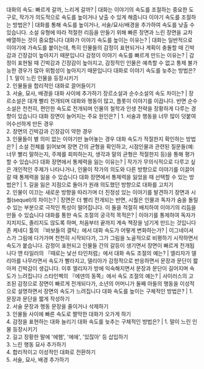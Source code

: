 대화의 속도: 빠르게 갈까, 느리게 갈까?	| 대화는 이야기의 속도를 조절하는 중요한 도구로, 작가가 의도적으로 속도를 높이거나 낮출 수 있게 해줍니다
이야기 속도를 조절하는 방법은?	| 대화를 통해 속도를 높이거나, 서술/묘사/배경을 추가하여 속도를 낮출 수 있습니다. 소설 유형에 따라 적절한 리듬을 만들기 위해 빠른 장면과 느린 장면을 교차 배열하는 것이 중요합니다
대화가 이야기 속도를 높이는 이유는?	| 대화는 일반적으로 이야기에 가속도를 붙이는데, 특히 인물들의 감정이 표현되거나 계획이 충돌할 때 긴박감과 긴장감이 높아지기 때문입니다
감정이 이야기 속도를 빠르게 만드는 이유는?	| 감정이 표현될 때 긴박감과 긴장감이 높아지고, 감정적인 인물은 예측할 수 없고 통제 불가능한 경우가 많아 위험성이 높아지기 때문입니다
대화로 이야기 속도를 늦추는 방법은?	| 1. 말이 느린 인물을 등장시키기<br/>2. 인물들을 합리적인 대화로 끌어들이기<br/>3. 서술, 묘사, 배경을 대화 사이에 추가하기
장르소설과 순수소설의 속도 차이는?	| 장르소설은 대개 빨리 전개되며 대화와 행동이 많고, 플롯이 이야기를 이끕니다. 반면 순수소설은 천천히, 편안한 속도로 전개되며 인물의 철학과 인생 전략을 장황하게 다루는 경향이 있습니다
대화 장면이 늘어지는 주요 원인은?	| 1. 서술과 행동을 너무 많이 덧붙여 어수선하게 만든 경우<br/>2. 장면의 긴박감과 긴장감이 약한 경우<br/>3. 인물들이 별 의미 없는 이야기만 늘어놓는 경우
대화 속도가 적절한지 확인하는 방법은?	| 소설 전체를 읽어보며 장면 간의 균형을 확인하고, 시점인물과 관련된 질문들(예: 너무 빨리 말하는지, 주제를 회피하는지, 생각과 말의 균형은 적절한지 등)을 통해 평가할 수 있습니다
대화 장면에서 통제력을 잃는 이유는?	| 작가가 무의식적으로 다루고 싶은 개인적인 주제가 나타나거나, 인물이 작가의 의도와 다른 방향으로 이야기를 이끌어갈 때 통제력을 잃을 수 있습니다
대화 장면에서 통제력을 잃었을 때 선택할 수 있는 방법은?	| 1. 길을 잃은 지점으로 돌아가 원래 의도했던 방향으로 대화를 고치기<br/>2. 인물이 이끄는 새로운 방향을 따라가며 더 진정성 있는 이야기를 발견하기
장면과 시퀄(sequel)의 차이는?	| 장면은 더 빨리 전개되는 반면, 시퀄은 인물과 독자가 숨을 돌릴 수 있는 부분으로 극적인 특성이 떨어집니다. 이 둘을 적절히 배치하여 이야기의 리듬을 만들 수 있습니다
대화를 통한 속도 조절의 궁극적 목적은?	| 이야기를 통제하여 독자가 지치지도, 졸리지도 않도록 하며, 처음부터 끝까지 계속 책장을 넘기게 만드는 것입니다
존 케네디 툴의 『바보들의 결탁』에서 대화 속도가 어떻게 변화하는가?	| 이그네이셔스가 그림에 다가가며 천천히 시작되다가, 그가 그림을 노골적으로 비평하기 시작하면서 속도가 붙습니다. 감정이 표현되고 인물들 간의 갈등이 생기면서 장면이 빠르게 전개됩니다
앤 타일러의 『때로는 낯선 타인처럼』에서 대화 속도 조절의 예는?	| 엘리자가 델리아를 나무라면서 속도가 빨라지고, 델리아가 감정적으로 반응하면서 문장과 문단이 짧아져 긴박감이 생깁니다. 이후 엘리자가 방에 익숙해지면서 문장과 문단이 길어지며 속도가 느려집니다
스타인벡의 『에덴의 동쪽』에서 속도 조절의 예는?	| 사이러스의 고조된 감정으로 장면이 빠르게 전개되다가, 소년의 어머니가 둘째 아들의 행동을 이성적으로 설명하면서 장면의 속도가 느려집니다
대화 속도를 높이는 구체적인 방법은?	| 1. 문장과 문단을 짧게 작성하기<br/>2. 서술 문장과 행동 문장을 줄이거나 삭제하기<br/>3. 인물들 사이에 빠른 속도로 짤막한 대화가 오가게 하기<br/>4. 감정을 표현하는 대화 늘리기
대화 속도를 늦추는 구체적인 방법은?	| 1. 말이 느린 인물 등장시키기<br/>2. 길고 장황한 말에 '에헴', '에에', '있잖아' 등 삽입하기<br/>3. 느린 행동 묘사 추가하기<br/>4. 합리적이고 이성적인 대화로 전환하기<br/>5. 서술, 묘사, 배경 추가하기